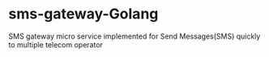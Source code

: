 # sms-gateway-Golang
SMS gateway micro service implemented for Send Messages(SMS) quickly to multiple telecom operator
